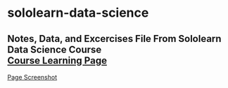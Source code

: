 # sololearn-data-science  
**Notes, Data, and Excercises File From Sololearn Data Science Course**  
[Course Learning Page](https://www.sololearn.com/learning/1093)
---
[Page Screenshot ](www.sololearn.com_learning_1093.png)  
